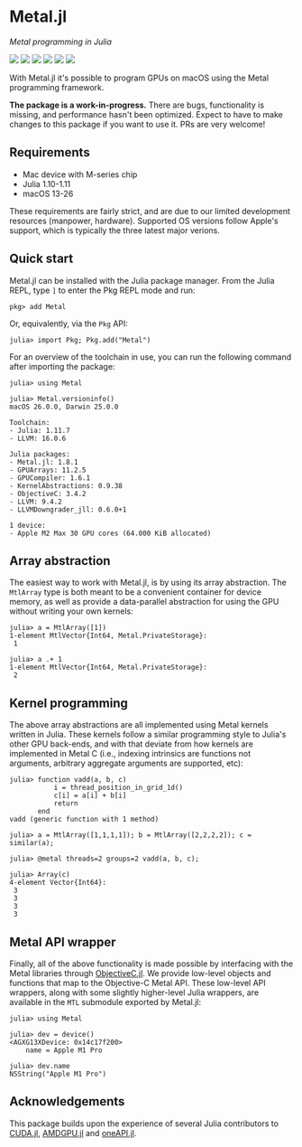 # Metal.jl

*Metal programming in Julia*

[![][doi-img]][doi-url] [![][docs-stable-img]][docs-stable-url] [![][docs-dev-img]][docs-dev-url] [![][buildkite-img]][buildkite-url] [![][codecov-img]][codecov-url] [![][benchmark-img]][benchmark-url]

[doi-img]: https://zenodo.org/badge/262279120.svg
[doi-url]: https://zenodo.org/badge/latestdoi/262279120

[docs-stable-img]: https://img.shields.io/badge/docs-stable-blue.svg
[docs-stable-url]: https://metal.juliagpu.org/stable/

[docs-dev-img]: https://img.shields.io/badge/docs-dev-blue.svg
[docs-dev-url]: https://metal.juliagpu.org/dev/

[buildkite-img]: https://badge.buildkite.com/a9b335b7d5d4d7ea90b031057728de9d1e9a73d5bcd9d89655.svg?branch=main
[buildkite-url]: https://buildkite.com/julialang/metal-dot-jl

[codecov-img]: https://codecov.io/gh/JuliaGPU/Metal.jl/branch/main/graph/badge.svg
[codecov-url]: https://codecov.io/gh/JuliaGPU/Metal.jl

[benchmark-img]: https://img.shields.io/badge/benchmarks-Chart-yellowgreen
[benchmark-url]: https://metal.juliagpu.org/bench/

With Metal.jl it's possible to program GPUs on macOS using the Metal programming
framework.

**The package is a work-in-progress.** There are bugs, functionality is missing,
and performance hasn't been optimized. Expect to have to make changes to this package
if you want to use it. PRs are very welcome!


## Requirements

-  Mac device with M-series chip
-  Julia 1.10-1.11
-  macOS 13-26

These requirements are fairly strict, and are due to our limited development
resources (manpower, hardware). Supported OS versions follow Apple's support,
which is typically the three latest major verions.


## Quick start

Metal.jl can be installed with the Julia package manager. From the Julia REPL, type `]` to
enter the Pkg REPL mode and run:

```
pkg> add Metal
```

Or, equivalently, via the `Pkg` API:

```julia-repl
julia> import Pkg; Pkg.add("Metal")
```

For an overview of the toolchain in use, you can run the following command after
importing the package:

```julia-repl
julia> using Metal

julia> Metal.versioninfo()
macOS 26.0.0, Darwin 25.0.0

Toolchain:
- Julia: 1.11.7
- LLVM: 16.0.6

Julia packages:
- Metal.jl: 1.8.1
- GPUArrays: 11.2.5
- GPUCompiler: 1.6.1
- KernelAbstractions: 0.9.38
- ObjectiveC: 3.4.2
- LLVM: 9.4.2
- LLVMDowngrader_jll: 0.6.0+1

1 device:
- Apple M2 Max 30 GPU cores (64.000 KiB allocated)
```


## Array abstraction

The easiest way to work with Metal.jl, is by using its array abstraction.
The `MtlArray` type is both meant to be a convenient container for device
memory, as well as provide a data-parallel abstraction for using the GPU
without writing your own kernels:

```julia-repl
julia> a = MtlArray([1])
1-element MtlVector{Int64, Metal.PrivateStorage}:
 1

julia> a .+ 1
1-element MtlVector{Int64, Metal.PrivateStorage}:
 2
```


## Kernel programming

The above array abstractions are all implemented using Metal kernels written
in Julia. These kernels follow a similar programming style to Julia's other
GPU back-ends, and with that deviate from how kernels are implemented in Metal C
(i.e., indexing intrinsics are functions not arguments, arbitrary aggregate arguments
are supported, etc):

```julia-repl
julia> function vadd(a, b, c)
           i = thread_position_in_grid_1d()
           c[i] = a[i] + b[i]
           return
       end
vadd (generic function with 1 method)

julia> a = MtlArray([1,1,1,1]); b = MtlArray([2,2,2,2]); c = similar(a);

julia> @metal threads=2 groups=2 vadd(a, b, c);

julia> Array(c)
4-element Vector{Int64}:
 3
 3
 3
 3
```


## Metal API wrapper

Finally, all of the above functionality is made possible by interfacing with the Metal
libraries through [ObjectiveC.jl](https://github.com/JuliaInterop/ObjectiveC.jl). We provide
low-level objects and functions that map to the Objective-C Metal API. These low-level API
wrappers, along with some slightly higher-level Julia wrappers, are available in the `MTL`
submodule exported by Metal.jl:

```julia-repl
julia> using Metal

julia> dev = device()
<AGXG13XDevice: 0x14c17f200>
    name = Apple M1 Pro

julia> dev.name
NSString("Apple M1 Pro")
```


## Acknowledgements

This package builds upon the experience of several
Julia contributors to [CUDA.jl](https://github.com/JuliaGPU/CUDA.jl), [AMDGPU.jl](https://github.com/JuliaGPU/AMDGPU.jl) and [oneAPI.jl](https://github.com/JuliaGPU/oneAPI.jl).
